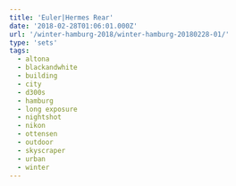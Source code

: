 ```yaml
---
title: 'Euler|Hermes Rear'
date: '2018-02-28T01:06:01.000Z'
url: '/winter-hamburg-2018/winter-hamburg-20180228-01/'
type: 'sets'
tags:
  - altona
  - blackandwhite
  - building
  - city
  - d300s
  - hamburg
  - long exposure
  - nightshot
  - nikon
  - ottensen
  - outdoor
  - skyscraper
  - urban
  - winter
---
```

